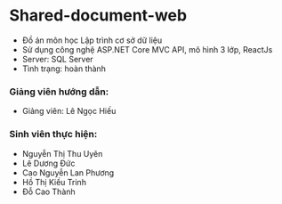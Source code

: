 ﻿# Shared-document-web
- Đồ án môn học Lập trình cơ sở dữ liệu
- Sử dụng công nghệ ASP.NET Core MVC API, mô hình 3 lớp, ReactJs
- Server: SQL Server
- Tình trạng: hoàn thành

### Giảng viên hướng dẫn:
- Giảng viên: Lê Ngọc Hiếu

### Sinh viên thực hiện:
- Nguyễn Thị Thu Uyên
- Lê Dương Đức
- Cao Nguyễn Lan Phương
- Hồ Thị Kiều Trinh
- Đỗ Cao Thành
